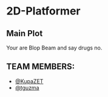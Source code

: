 # 2D-Platformer
## Main Plot
Your are Blop Beam and say drugs no.

## TEAM MEMBERS:
- [@KupaZET](https://github.com/KupaZET)
- [@tguzma](https://github.com/tguzma)
